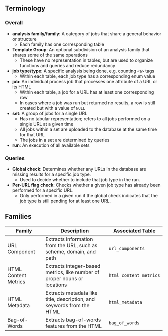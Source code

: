 

## Terminology

### Overall
- **analysis family/family**: A category of jobs that share a general behavior or structure
    - Each family has one corresponding table
- **Template Group**: An optional subdivision of an analysis family that shares some of the same operations
    - These have no representation in tables, but are used to organize functions and queries and reduce redundancy
- **job type/type**: A specific analysis being done, e.g. counting `<a>` tags
    - Within each table, each job type has a corresponding enum value
- **job**: An individual process job that processes one attribute of a URL or its HTML
    - Within each table, a job for a URL has at least one corresponding row
    - In cases where a job was run but returned no results, a row is still created but with a value of `NULL`
- **set**: A group of jobs for a single URL
    - Has no tabular representation; refers to all jobs performed on a single URL at a given time
    - All jobs within a set are uploaded to the database at the same time for that URL
    - The jobs in a set are determined by queries
- **run**: An execution of all available sets

### Queries

- **Global check**: Determines whether any URLs in the database are missing results for a specific job type.
  - Used to decide whether to include that job type in the run.
- **Per-URL flag check**: Checks whether a given job type has already been performed for a specific URL.
   - Only performed in a given run if the global check indicates that the job type is still pending for at least one URL.

  
## Families

| Family                | Description                                                              | Associated Table         |
|-----------------------|--------------------------------------------------------------------------|--------------------------|
| URL Component         | Extracts information from the URL, such as scheme, domain, and path      | `url_components`         |
| HTML Content Metrics  | Extracts integer-based metrics, like number of proper nouns or locations | `html_content_metrics`   |
| HTML Metadata         | Extracts metadata like title, description, and keywords from the HTML    | `html_metadata`          |
| Bag-of-Words          | Extracts bag-of-words features from the HTML                              | `bag_of_words`           |
